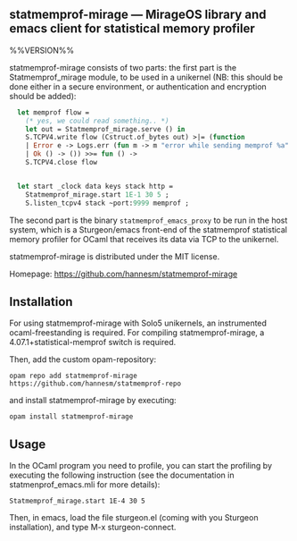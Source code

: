 ## statmemprof-mirage — MirageOS library and emacs client for statistical memory profiler

%%VERSION%%

statmemprof-mirage consists of two parts: the first part is the Statmemprof_mirage module, to be used in
a unikernel (NB: this should be done either in a secure environment, or authentication and encryption should be added):
```OCaml
  let memprof flow =
    (* yes, we could read something.. *)
    let out = Statmemprof_mirage.serve () in
    S.TCPV4.write flow (Cstruct.of_bytes out) >|= (function
    | Error e -> Logs.err (fun m -> m "error while sending memprof %a" S.TCPV4.pp_write_error e) ; ()
    | Ok () -> ()) >>= fun () ->
    S.TCPV4.close flow


  let start _clock data keys stack http =
    Statmemprof_mirage.start 1E-1 30 5 ;
    S.listen_tcpv4 stack ~port:9999 memprof ;
```

The second part is the binary `statmemprof_emacs_proxy` to be run in the host system, which is a Sturgeon/emacs front-end of the statmemprof
statistical memory profiler for OCaml that receives its data via TCP to the unikernel.

statmemprof-mirage is distributed under the MIT license.

Homepage: https://github.com/hannesm/statmemprof-mirage

## Installation

For using statmemprof-mirage with Solo5 unikernels, an instrumented
ocaml-freestanding is required. For compiling statmemprof-mirage, a
4.07.1+statistical-memprof switch is required.

Then, add the custom opam-repository:

`opam repo add statmemprof-mirage https://github.com/hannesm/statmemprof-repo`

and install statmemprof-mirage by executing:

`opam install statmemprof-mirage`

## Usage

In the OCaml program you need to profile, you can start the profiling
by executing the following instruction (see the documentation in
statmenprof_emacs.mli for more details):

`Statmemprof_mirage.start 1E-4 30 5`

Then, in emacs, load the file sturgeon.el (coming with you Sturgeon
installation), and type M-x sturgeon-connect.

